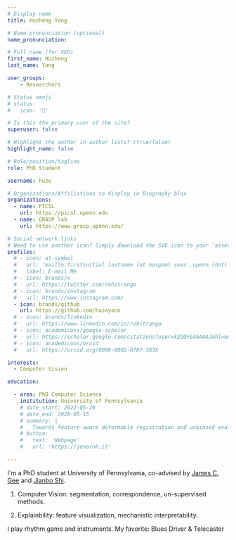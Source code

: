 ```yaml
---
# Display name
title: Huzheng Yang

# Name pronunciation (optional)
name_pronunciation: 

# Full name (for SEO)
first_name: Huzheng
last_name: Yang

user_groups:
    - Researchers

# Status emoji
# status:
#   icon: '🚀'

# Is this the primary user of the site?
superuser: false

# Highlight the author in author lists? (true/false)
highlight_name: false

# Role/position/tagline
role: PhD Student

username: huze

# Organizations/Affiliations to display in Biography blox
organizations:
  - name: PICSL
    url: https://picsl.upenn.edu
  - name: GRASP lab
    url: https://www.grasp.upenn.edu/

# Social network links
# Need to use another icon? Simply download the SVG icon to your `assets/media/icons/` folder.
profiles:
  # - icon: at-symbol
  #   url: 'mailto:firstinitial lastname (at nospam) seas .upenn (dot) edu'
  #   label: E-mail Me
  # - icon: brands/x
  #   url: https://twitter.com/rohitrango
  # - icon: brands/instagram
  #   url: https://www.instagram.com/
  - icon: brands/github
    url: https://github.com/huzeyann
  # - icon: brands/linkedin
  #   url: https://www.linkedin.com/in/rohitrango
  # - icon: academicons/google-scholar
  #   url: https://scholar.google.com/citations?user=kZQQFE4AAAAJ&hl=en
  # - icon: academicons/orcid
  #   url: https://orcid.org/0000-0002-8707-383X

interests:
  - Computer Vision

education:

  - area: PhD Computer Science
    institution: University of Pennsylvania
    # date_start: 2022-05-20
    # date_end: 2028-05-15
    # summary: |
    #   Towards feature-aware deformable registration and unbiased evaluation.
    # button:
    #   text: 'Webpage'
    #   url: 'https://jenaroh.it'

---
```


<!-- This text will go on top of the file, checkout the reference image -->


I'm a PhD student at University of Pennsylvania, co-advised by [James C. Gee](https://www.med.upenn.edu/apps/faculty/index.php/g5455356/p10656) and [Jianbo Shi](https://www.cis.upenn.edu/~jshi/). 

1. Computer Vision: segmentation, correspondence, un-supervised methods.

2. Explainbility: feature visualization, mechanistic interpretability.


I play rhythm game and instruments. My favorite: Blues Driver & Telecaster